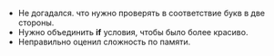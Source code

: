 - Не догадался. что нужно проверять в соответствие букв в две стороны.
- Нужно объединить **if** условия, чтобы было более красиво.
- Неправильно оценил сложность по памяти.
